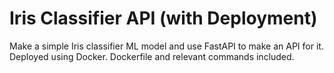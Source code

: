 Iris Classifier API (with Deployment)
======================================

Make a simple Iris classifier ML model and use FastAPI to make an API for it. Deployed using Docker. Dockerfile and relevant commands included.
